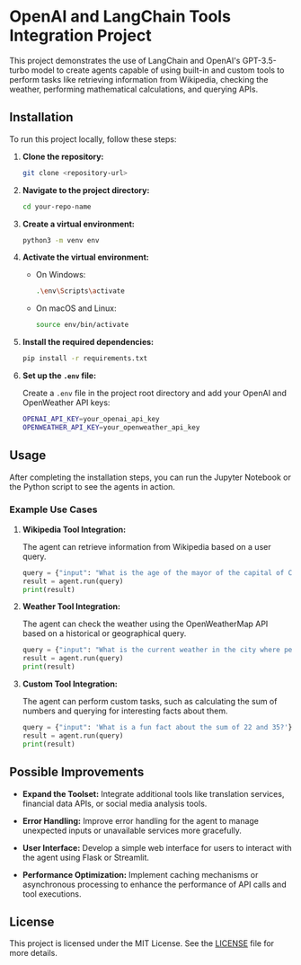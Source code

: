 
# OpenAI and LangChain Tools Integration Project

This project demonstrates the use of LangChain and OpenAI's GPT-3.5-turbo model to create agents capable of using built-in and custom tools to perform tasks like retrieving information from Wikipedia, checking the weather, performing mathematical calculations, and querying APIs.

## Installation

To run this project locally, follow these steps:

1. **Clone the repository:**

   ```bash
   git clone <repository-url>
   ```

2. **Navigate to the project directory:**

   ```bash
   cd your-repo-name
   ```

3. **Create a virtual environment:**

   ```bash
   python3 -m venv env
   ```

4. **Activate the virtual environment:**

   - On Windows:

     ```bash
     .\env\Scripts\activate
     ```

   - On macOS and Linux:

     ```bash
     source env/bin/activate
     ```

5. **Install the required dependencies:**

   ```bash
   pip install -r requirements.txt
   ```

6. **Set up the `.env` file:**

   Create a `.env` file in the project root directory and add your OpenAI and OpenWeather API keys:

   ```bash
   OPENAI_API_KEY=your_openai_api_key
   OPENWEATHER_API_KEY=your_openweather_api_key
   ```

## Usage

After completing the installation steps, you can run the Jupyter Notebook or the Python script to see the agents in action.

### Example Use Cases

1. **Wikipedia Tool Integration:**

   The agent can retrieve information from Wikipedia based on a user query.

   ```python
   query = {"input": "What is the age of the mayor of the capital of Canada?"}
   result = agent.run(query)
   print(result)
   ```

2. **Weather Tool Integration:**

   The agent can check the weather using the OpenWeatherMap API based on a historical or geographical query.

   ```python
   query = {"input": "What is the current weather in the city where penicillin was first isolated?"}
   result = agent.run(query)
   print(result)
   ```

3. **Custom Tool Integration:**

   The agent can perform custom tasks, such as calculating the sum of numbers and querying for interesting facts about them.

   ```python
   query = {"input": 'What is a fun fact about the sum of 22 and 35?'}
   result = agent.run(query)
   print(result)
   ```

## Possible Improvements

- **Expand the Toolset:** Integrate additional tools like translation services, financial data APIs, or social media analysis tools.
  
- **Error Handling:** Improve error handling for the agent to manage unexpected inputs or unavailable services more gracefully.
  
- **User Interface:** Develop a simple web interface for users to interact with the agent using Flask or Streamlit.

- **Performance Optimization:** Implement caching mechanisms or asynchronous processing to enhance the performance of API calls and tool executions.

## License

This project is licensed under the MIT License. See the [LICENSE](LICENSE) file for more details.
```
